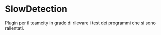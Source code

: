 SlowDetection
=============
Plugin per il teamcity in grado di rilevare i test dei programmi che si sono rallentati.
